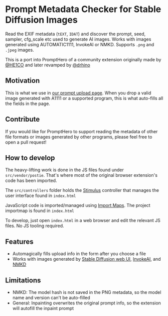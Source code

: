 # Prompt Metadata Checker for Stable Diffusion Images

Read the EXIF metadata (`tEXT`, `IDAT`) and discover the prompt, seed, sampler, cfg_scale etc used to generate AI images. Works with images generated using AUTOMATIC1111, InvokeAI or NMKD. Supports `.png` and `.jpeg` images.

This is a port into PromptHero of a community extension originally made by [@HE1CO](https://github.com/HE1CO/Postie) and later revamped by [@drhino](https://github.com/drhino/Postie)


## Motivation
This is what we use in [our prompt upload page](https://prompthero.com/prompt/upload). When you drop a valid image generated with A1111 or a supported program, this is what auto-fills all the fields in the page.

## Contribute
If you would like for PromptHero to support reading the metadata of other file formats or images generated by other programs, please feel free to open a pull request!

## How to develop
The heavy-lifting work is done in the JS files found under `src/vendor/postie`. That's where most of the original browser extension's code has been imported.

The `src/controllers` folder holds the [Stimulus](https://github.com/hotwired/stimulus) controller that manages the user interface found in `index.html`

JavaScript code is imported/managed using [Import Maps](https://www.honeybadger.io/blog/import-maps). The project importmap is found in `index.html`

To develop, just open `index.html` in a web browser and edit the relevant JS files. No JS tooling required.

## Features
 - Automagically fills upload info in the form after you choose a file
 - Works with images generated by [Stable Diffusion web UI](https://github.com/AUTOMATIC1111/stable-diffusion-webui), [InvokeAI](https://github.com/invoke-ai/InvokeAI), and [NMKD](https://nmkd.itch.io/t2i-gui)

## Limitations

 - NMKD: The model hash is not saved in the PNG metadata, so the model name and version can't be auto-filled
 - General: Inpainting overwrites the original prompt info, so the extension will autofill the inpaint prompt